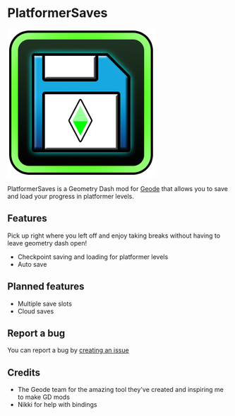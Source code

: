 # PlatformerSaves

<img src="./logo.png" alt="PlatformerSaves logo" />

PlatformerSaves is a Geometry Dash mod for [Geode](https://geode-sdk.org/) that allows you to save and load your progress in platformer levels.

## Features

Pick up right where you left off and enjoy taking breaks without having to leave geometry dash open!

- Checkpoint saving and loading for platformer levels
- Auto save

## Planned features

- Multiple save slots
- Cloud saves

## Report a bug

You can report a bug by [creating an issue](https://github.com/0x5abe/PlatformerSaves/issues/new)

## Credits

- The Geode team for the amazing tool they've created and inspiring me to make GD mods
- Nikki for help with bindings